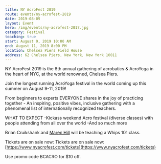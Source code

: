 ```yaml
---
title: NY AcroFest 2019
route: events/ny-acrofest-2019
date: 2019-08-09
layout: Event
hero: /img/events/ny-acrofest-2017.jpg
category: Festival
teaching: true
start: August 9, 2019 10:00 AM
end: August 11, 2019 8:00 PM
location: Chelsea Piers Field House
address: 62 Chelsea Piers, New York, New York 10011
---
```


NY AcroFest 2019 is the 8th annual gathering of acrobatics & AcroYoga in the heart of NYC, at the world renowned, Chelsea Piers.

Join the longest running AcroYoga festival in the world coming up this summer on August 9-11, 2019! 

From beginners to experts EVERYONE shares in the joy of practicing together - An inspiring, positive vibes, inclusive gathering with a phenomenal list of internationally recognized teachers.

WHAT TO EXPECT
-Kickass weekend Acro festival (diverse classes) with people attending from all over the world
-And so much more

Brian Cruikshank and [Maren Hill](https://marenacroyoga.com/ "Visit Maren's website") will be teaching a Whips 101 class.

Tickets are on sale now: Tickets are on sale now: [https://www.nyacrofest.com/tickets](https://www.nyacrofest.com/tickets)

Use promo code BCACRO for $10 off.
